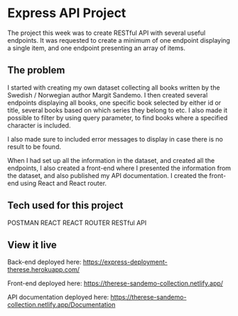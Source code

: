 # Express API Project

The project this week was to create RESTful API with several useful endpoints. It was requested to create a minimum of one endpoint displaying a single item, and one endpoint presenting an array of items. 

## The problem

I started with creating my own dataset collecting all books written by the Swedish / Norwegian author Margit Sandemo. I then created several endpoints displaying all books, one specific book selected by either id or title, several books based on which series they belong to etc. I also made it possible to filter by using query parameter, to find books where a specified character is included. 

I also made sure to included error messages to display in case there is no result to be found. 

When I had set up all the information in the dataset, and created all the endpoints, I also created a front-end where I presented the information from the dataset, and also published my API documentation. I created the front-end using React and React router. 

## Tech used for this project

POSTMAN
REACT
REACT ROUTER
RESTful API

## View it live

Back-end deployed here:
https://express-deployment-therese.herokuapp.com/

Front-end deployed here:
https://therese-sandemo-collection.netlify.app/

API documentation deployed here: 
https://therese-sandemo-collection.netlify.app/Documentation


